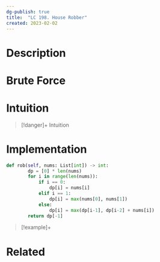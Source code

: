 ```yaml
---
dg-publish: true
title:  "LC 198. House Robber"
created: 2023-02-02
---
```



# Description

# Brute Force
# Intuition

>[!danger]+ Intuition

# Implementation
```python
def rob(self, nums: List[int]) -> int:
        dp = [0] * len(nums)
        for i in range(len(nums)):
            if i == 0:
                dp[i] = nums[i]
            elif i == 1:
                dp[i] = max(nums[0], nums[1])
            else:
                dp[i] = max(dp[i-1], dp[i-2] + nums[i])
        return dp[-1]
```

>[!example]+ 


# Related
